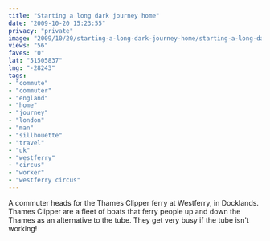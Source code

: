 ```yaml
---
title: "Starting a long dark journey home"
date: "2009-10-20 15:23:55"
privacy: "private"
image: "2009/10/20/starting-a-long-dark-journey-home/starting-a-long-dark-journey-home.jpg"
views: "56"
faves: "0"
lat: "51505837"
lng: "-28243"
tags:
- "commute"
- "commuter"
- "england"
- "home"
- "journey"
- "london"
- "man"
- "sillhouette"
- "travel"
- "uk"
- "westferry"
- "circus"
- "worker"
- "westferry circus"
---
```

A commuter heads for the Thames Clipper ferry at Westferry, in Docklands. Thames Clipper are a fleet of boats that ferry people up and down the Thames as an alternative to the tube. They get very busy if the tube isn't working!<a href="http://www.phillprice.com/2009/10/20/starting-a-long-dark-journey-home" rel="nofollow"></a>
